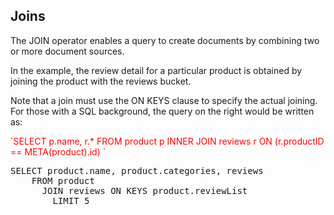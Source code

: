 ## Joins

The JOIN operator enables a query to create documents by combining two or more document sources.

In the example, the review detail for a particular product is obtained by joining the product with the
reviews bucket. 

Note that a join must use the ON KEYS clause to specify the actual joining. For those with a SQL background, the query on the right would be written as:

<span style="color: red">
`SELECT p.name, r.* 
FROM product p 
INNER JOIN reviews r 
ON (r.productID == META(product).id) `
</span>
<pre id="example">
SELECT product.name, product.categories, reviews
    FROM product 
      JOIN reviews ON KEYS product.reviewList
        LIMIT 5
</pre>
